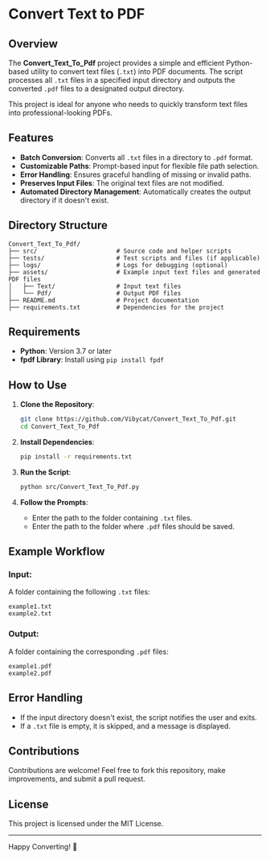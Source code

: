 
# Convert Text to PDF

## Overview
The **Convert_Text_To_Pdf** project provides a simple and efficient Python-based utility to convert text files (`.txt`) into PDF documents. The script processes all `.txt` files in a specified input directory and outputs the converted `.pdf` files to a designated output directory. 

This project is ideal for anyone who needs to quickly transform text files into professional-looking PDFs.

## Features
- **Batch Conversion**: Converts all `.txt` files in a directory to `.pdf` format.
- **Customizable Paths**: Prompt-based input for flexible file path selection.
- **Error Handling**: Ensures graceful handling of missing or invalid paths.
- **Preserves Input Files**: The original text files are not modified.
- **Automated Directory Management**: Automatically creates the output directory if it doesn't exist.

## Directory Structure
```
Convert_Text_To_Pdf/
├── src/                      # Source code and helper scripts
├── tests/                    # Test scripts and files (if applicable)
├── logs/                     # Logs for debugging (optional)
├── assets/                   # Example input text files and generated PDF files
│   ├── Text/                 # Input text files
│   └── Pdf/                  # Output PDF files
├── README.md                 # Project documentation
├── requirements.txt          # Dependencies for the project
```

## Requirements
- **Python**: Version 3.7 or later
- **fpdf Library**: Install using `pip install fpdf`

## How to Use

1. **Clone the Repository**:
    ```bash
    git clone https://github.com/Vibycat/Convert_Text_To_Pdf.git
    cd Convert_Text_To_Pdf
    ```

2. **Install Dependencies**:
    ```bash
    pip install -r requirements.txt
    ```

3. **Run the Script**:
    ```bash
    python src/Convert_Text_To_Pdf.py
    ```

4. **Follow the Prompts**:
    - Enter the path to the folder containing `.txt` files.
    - Enter the path to the folder where `.pdf` files should be saved.

## Example Workflow
### Input:
A folder containing the following `.txt` files:
```
example1.txt
example2.txt
```

### Output:
A folder containing the corresponding `.pdf` files:
```
example1.pdf
example2.pdf
```

## Error Handling
- If the input directory doesn't exist, the script notifies the user and exits.
- If a `.txt` file is empty, it is skipped, and a message is displayed.

## Contributions
Contributions are welcome! Feel free to fork this repository, make improvements, and submit a pull request.

## License
This project is licensed under the MIT License.

---

Happy Converting! 🚀
